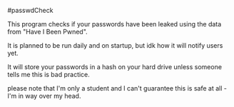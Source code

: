 #passwdCheck

This program checks if your passwords have been leaked using the data from "Have I Been Pwned".

It is planned to be run daily and on startup, but idk how it will notify users yet.

It will store your passwords in a hash on your hard drive unless someone tells me this is bad practice.


please note that I'm only a student and I can't guarantee this is safe at all - I'm in way over my head.

